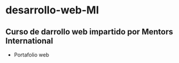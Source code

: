 # desarrollo-web-MI

## Curso de darrollo web impartido por Mentors International

- Portafolio web
